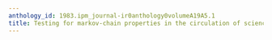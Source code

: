 ```yaml
---
anthology_id: 1983.ipm_journal-ir0anthology0volumeA19A5.1
title: Testing for markov-chain properties in the circulation of science monographs
---
```

